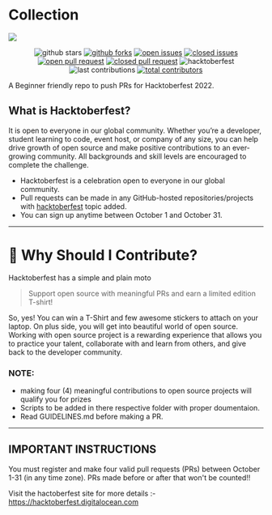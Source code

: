 # Collection


<img align="center" src="https://github.com/OyePradumya/Collection/blob/1366c0bd85b6d2a9f38c19998bfe4ae961581bb1/hacktoberfest-2022.png">

<p align="center">
<img src="https://img.shields.io/github/stars/OyePradumya/Collection?style=for-the-badge" alt="github stars"></a>
<a href="https://github.com/OyePradumya/Collection/network/members"><img src="https://img.shields.io/github/forks/OyePradumya/Collection?style=for-the-badge" alt="github forks"></a>
<a href="https://github.com/OyePradumya/Collection/issues"><img src="https://img.shields.io/github/issues-raw/OyePradumya/Collection?style=for-the-badge" alt="open issues"></a>
<a href="https://github.com/OyePradumya/Collection/issues"><img src="https://img.shields.io/github/issues-closed-raw/OyePradumya/Collection?style=for-the-badge" alt="closed issues"><a/>
<a href="https://github.com/OyePradumya/Collection/pulls"><img src="https://img.shields.io/github/issues-pr-raw/OyePradumya/Collection?style=for-the-badge" alt="open pull request"></a>
<a href="https://github.com/OyePradumya/Collection/pulls"><img src="https://img.shields.io/github/issues-pr-closed-raw/OyePradumya/Collection?style=for-the-badge" alt="closed pull request"></a>

<img src="https://img.shields.io/github/hacktoberfest/2021/OyePradumya/Collection?style=for-the-badge" alt="hacktoberfest">
<img src="https://img.shields.io/github/last-commit/OyePradumya/Collection?style=for-the-badge" alt="last contributions">
<a href="https://api.github.com/repos/OyePradumya/Collection/contributors"><img src="https://img.shields.io/github/contributors/OyePradumya/Collection?style=for-the-badge" alt="total contributors"></a>
</p>

A Beginner friendly repo to push PRs for Hacktoberfest 2022.

## What is Hacktoberfest?

It is open to everyone in our global community. Whether you’re a developer, student learning to code, event host, or company of any size, you can help drive growth of open source and make positive contributions to an ever-growing community. All backgrounds and skill levels are encouraged to complete the challenge.

- Hacktoberfest is a celebration open to everyone in our global community.
- Pull requests can be made in any GitHub-hosted repositories/projects with [hacktoberfest](https://github.com/search?q=hacktoberfest) topic added.
- You can sign up anytime between October 1 and October 31.
***
# 👕 Why Should I Contribute?
Hacktoberfest has a simple and plain moto
> Support open source with meaningful PRs and earn a limited edition T-shirt!

So, yes! You can win a T-Shirt and few awesome stickers to attach on your laptop. On plus side, you will get into beautiful world of open source.<br>
Working with open source project is a rewarding experience that allows you to practice your talent, collaborate with and learn from others, and give back to the developer community. 
### NOTE:
* making four (4) meaningful contributions to open source projects will qualify you for prizes
* Scripts to be added in there respective folder with proper doumentaion.
* Read GUIDELINES.md before making a PR.

***

## IMPORTANT INSTRUCTIONS
You must register and make four valid pull requests (PRs) between October 1-31 (in any time zone). PRs made before or after that won't be counted!!

Visit the hactoberfest site for more details :- https://hacktoberfest.digitalocean.com


